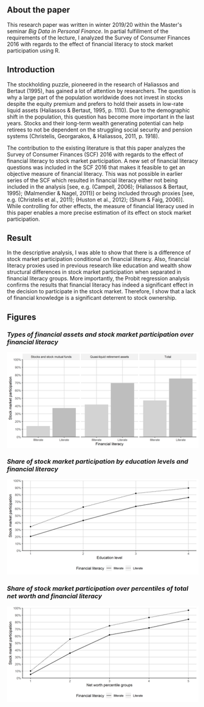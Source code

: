 ## About the paper
This research paper was written in winter 2019/20 within the Master's seminar *Big Data in Personal Finance*. In partial fulfillment of the requirements of the lecture, I analyzed the Survey of Consumer Finances 2016 with regards to the effect of financial literacy to stock market participation using R.

## Introduction
The stockholding puzzle, pioneered in the research of Haliassos and Bertaut (1995), has gained a lot of attention by researchers. The question is why a large part of the population worldwide does not invest in stocks despite the equity premium and prefers to hold their assets in low-rate liquid assets (Haliassos & Bertaut, 1995, p. 1110). Due to the demographic shift in the population, this question has become more important in the last years. Stocks and their long-term wealth generating potential can help retirees to not be dependent on the struggling social security and pension systems (Christelis, Georgarakos, & Haliassos, 2011, p. 1918). 

The contribution to the existing literature is that this paper analyzes the Survey of Consumer Finances (SCF) 2016 with regards to the effect of financial literacy to stock market participation. A new set of financial literacy questions was included in the SCF 2016 that makes it feasible to get an objective measure of financial literacy. This was not possible in earlier series of the SCF which resulted in financial literacy either not being included in the analysis [see, e.g. (Campell, 2006); (Haliassos & Bertaut, 1995); (Malmendier & Nagel, 2011)] or being included through proxies [see, e.g. (Christelis et al., 2011); (Huston et al., 2012); (Shum & Faig, 2006)]. While controlling for other effects, the measure of financial literacy used in this paper enables a more precise estimation of its effect on stock market participation.

## Result
In the descriptive analysis, I was able to show that there is a difference of stock market participation conditional on financial literacy. Also, financial literacy proxies used in previous research like education and wealth show structural differences in stock market participation when separated in financial literacy groups. More importantly, the Probit regression analysis confirms the results that financial literacy has indeed a significant effect in the decision to participate in the stock market. Therefore, I show that a lack of financial knowledge is a significant deterrent to stock ownership.

## Figures

### *Types of financial assets and stock market participation over financial literacy*
<p align="center">
  <img width="600" src="https://github.com/JRatschat/Financial-Literacy-and-Stock-Market-Participation/blob/master/figures/Graph1.png">
</p>

### *Share of stock market participation by education levels and financial literacy*
<p align="center">
  <img width="600" src="https://github.com/JRatschat/Financial-Literacy-and-Stock-Market-Participation/blob/master/figures/Graph2.png">
</p>

### *Share of stock market participation over percentiles of total net worth and financial literacy*
<p align="center">
  <img width="600" src="https://github.com/JRatschat/Financial-Literacy-and-Stock-Market-Participation/blob/master/figures/Graph3.png">
</p>



